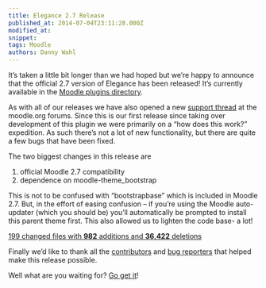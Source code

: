 ```yaml
---
title: Elegance 2.7 Release
published_at: 2014-07-04T23:11:28.000Z
modified_at: 
snippet: 
tags: Moodle
authors: Danny Wahl
---
```


It’s taken a little bit longer than we had hoped but we’re happy to announce that the official 2.7 version of Elegance has been released! It’s currently available in the [Moodle plugins directory](https://moodle.org/plugins/view.php?plugin=theme_elegance).

As with all of our releases we have also opened a new [support thread](https://moodle.org/mod/forum/discuss.php?d=263376) at the moodle.org forums. Since this is our first release since taking over development of this plugin we were primarily on a “how does this work?” expedition. As such there’s not a lot of new functionality, but there are quite a few bugs that have been fixed.

The two biggest changes in this release are

1.  official Moodle 2.7 compatibility
2.  dependence on moodle-theme\_bootstrap

This is not to be confused with “bootstrapbase” which is included in Moodle 2.7. But, in the effort of easing confusion – if you’re using the Moodle auto-updater (which you should be) you’ll automatically be prompted to install this parent theme first. This also allowed us to lighten the code base- a lot!

[199 changed files with **982** additions and **36,422** deletions](https://github.com/thedannywahl/moodle-theme_elegance/compare/7c80461...2.7.0.06)

Finally we’d like to thank all the [contributors](https://github.com/thedannywahl/moodle-theme_elegance/graphs/contributors) and [bug reporters](https://github.com/thedannywahl/moodle-theme_elegance/issues?state=open) that helped make this release possible.

Well what are you waiting for? [Go get it](https://moodle.org/plugins/view.php?plugin=theme_elegance)!